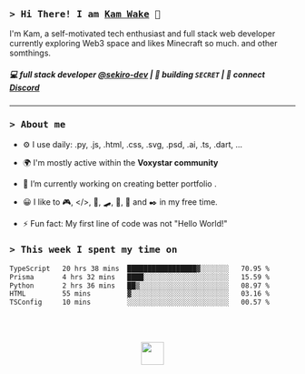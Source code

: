 ### <samp>&gt; Hi There! I am [Kam Wake](https://github.com/sekiro-dev) 👋</samp>
I'm Kam, a self-motivated tech enthusiast and full stack web developer currently exploring Web3 space and likes Minecraft so much. and other somthings.

##### 💻 full stack developer [@sekiro-dev](https://github.com/sekiro-dev) | 🌱 building `SECRET` | 💬 connect [Discord](https://discord.com)
---

### <samp>&gt; About me</samp>

- ⚙️ I use daily: .py, .js, .html, .css, .svg, .psd, .ai, .ts, .dart, ...

- 🌍 I'm mostly active within the **Voxystar community**
  
- 🔭 I’m currently working on creating better portfolio .
  
- 😀 I like to 🎮, </>, 📖, 🛹, 🎸, 🍪 and ✒️ in my free time.
  
- ⚡ Fun fact: My first line of code was not "Hello World!"

### <samp>&gt; This week I spent my time on</samp>
<!--START_SECTION:waka-->

```txt
TypeScript   20 hrs 38 mins  █████████████████▓░░░░░░░   70.95 %
Prisma       4 hrs 32 mins   ████░░░░░░░░░░░░░░░░░░░░░   15.59 %
Python       2 hrs 36 mins   ██▒░░░░░░░░░░░░░░░░░░░░░░   08.97 %
HTML         55 mins         ▓░░░░░░░░░░░░░░░░░░░░░░░░   03.16 %
TSConfig     10 mins         ░░░░░░░░░░░░░░░░░░░░░░░░░   00.57 %
```

<!--END_SECTION:waka-->

<br><br>

<div align="center">
  <img src="https://raw.githubusercontent.com/innng/innng/master/assets/kyubey.gif" height="40" />
</div>
